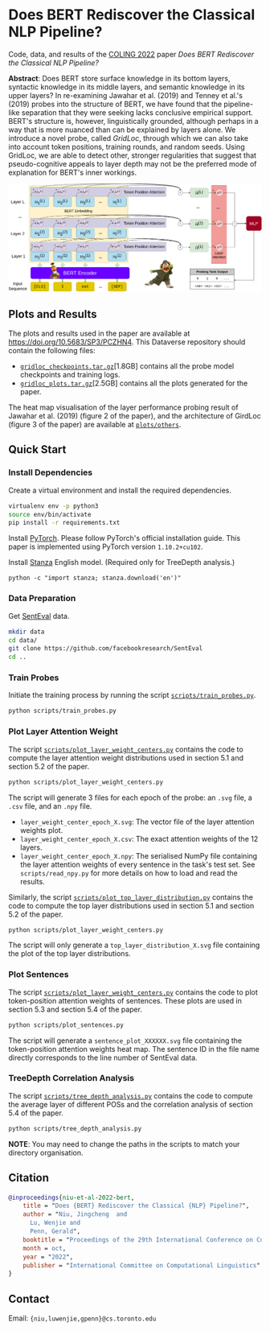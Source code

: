 # Does BERT Rediscover the Classical NLP Pipeline?
Code, data, and results of the [COLING 2022](https://coling2022.org) paper _Does BERT Rediscover the Classical NLP Pipeline?_

**Abstract**: Does BERT store surface knowledge in its bottom layers, syntactic knowledge in its middle layers, and semantic knowledge in its upper layers? In re-examining Jawahar et al. (2019) and Tenney et al.'s (2019) probes into the structure of BERT, we have found that the pipeline-like separation that they were seeking lacks conclusive empirical support. BERT's structure is, however, linguistically grounded, although perhaps in a way that is more nuanced than can be explained by layers alone. We introduce a novel probe, called _GridLoc_, through which we can also take into account token positions, training rounds, and random seeds. Using GridLoc, we are able to detect other, stronger regularities that suggest that pseudo-cognitive appeals to layer depth may not be the preferred mode of explanation for BERT's inner workings.

![](plots/others/architecture.png)

## Plots and Results

The plots and results used in the paper are available at https://doi.org/10.5683/SP3/PCZHN4.
This Dataverse repository should contain the following files:
- [`gridloc_checkpoints.tar.gz`](https://borealisdata.ca/file.xhtml?fileId=378579)[1.8GB] contains all the probe model checkpoints and training logs.
- [`gridloc_plots.tar.gz`](https://borealisdata.ca/file.xhtml?fileId=378580)[2.5GB] contains all the plots generated for the paper.

The heat map visualisation of the layer performance probing result of Jawahar et al. (2019) (figure 2 of the paper), and the architecture of GirdLoc (figure 3 of the paper) are available at [`plots/others`](plots/others).

## Quick Start

### Install Dependencies
Create a virtual environment and install the required dependencies.
```bash
virtualenv env -p python3
source env/bin/activate
pip install -r requirements.txt
```
Install [PyTorch](https://pytorch.org/get-started/locally/).
Please follow PyTorch's official installation guide.
This paper is implemented using PyTorch version `1.10.2+cu102`.

Install [Stanza](https://stanfordnlp.github.io/stanza/) English model. (Required only for TreeDepth analysis.)
```
python -c "import stanza; stanza.download('en')"
```

### Data Preparation

Get [SentEval](https://github.com/facebookresearch/SentEval) data.
```bash
mkdir data
cd data/
git clone https://github.com/facebookresearch/SentEval
cd ..
```

### Train Probes
Initiate the training process by running the script [`scripts/train_probes.py`](scripts/train_probes.py).
```bash
python scripts/train_probes.py
```

### Plot Layer Attention Weight
The script [`scripts/plot_layer_weight_centers.py`](scripts/plot_layer_weight_centers.py) contains the code to compute the layer attention weight distributions used in section 5.1 and section 5.2 of the paper.
```bash
python scripts/plot_layer_weight_centers.py
```
The script will generate 3 files for each epoch of the probe: an `.svg` file, a `.csv` file, and an `.npy` file.
- `layer_weight_center_epoch_X.svg`: The vector file of the layer attention weights plot.
- `layer_weight_center_epoch_X.csv`: The exact attention weights of the 12 layers.
- `layer_weight_center_epoch_X.npy`: The serialised NumPy file containing the layer attention weights of every sentence in the task's test set.  See `scripts/read_npy.py` for more details on how to load and read the results.

Similarly, the script [`scripts/plot_top_layer_distribution.py`](scripts/plot_top_layer_distribution.py) contains the code to compute the top layer distributions used in section 5.1 and section 5.2 of the paper.
```bash
python scripts/plot_layer_weight_centers.py
```
The script will only generate a `top_layer_distribution_X.svg` file containing the plot of the top layer distributions.

### Plot Sentences
The script [`scripts/plot_layer_weight_centers.py`](scripts/plot_layer_weight_centers.py) contains the code to plot token-position attention weights of sentences.  These plots are used in section 5.3 and section 5.4 of the paper.
```bash
python scripts/plot_sentences.py
```

The script will generate a `sentence_plot_XXXXXX.svg` file containing the token-position attention weights heat map.  The sentence ID in the file name directly corresponds to the line number of SentEval data.

### TreeDepth Correlation Analysis
The script [`scripts/tree_depth_analysis.py`](scripts/tree_depth_analysis.py) contains the code to compute the average layer of different POSs and the correlation analysis of section 5.4 of the paper.

```bash
python scripts/tree_depth_analysis.py
```

**NOTE**: You may need to change the paths in the scripts to match your directory organisation.

## Citation
```bibtex
@inproceedings{niu-et-al-2022-bert,
    title = "Does {BERT} Rediscover the Classical {NLP} Pipeline?",
    author = "Niu, Jingcheng  and
      Lu, Wenjie and
      Penn, Gerald",
    booktitle = "Proceedings of the 29th International Conference on Computational Linguistics",
    month = oct,
    year = "2022",
    publisher = "International Committee on Computational Linguistics"
}
```

## Contact
Email: `{niu,luwenjie,gpenn}@cs.toronto.edu`